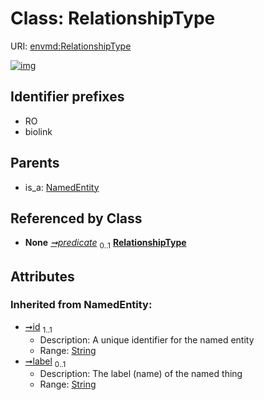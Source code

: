 
# Class: RelationshipType




URI: [envmd:RelationshipType](http://w3id.org/ontogpt/environmental-metadataRelationshipType)


[![img](https://yuml.me/diagram/nofunky;dir:TB/class/[Triple]-%20predicate%200..1>[RelationshipType&#124;id(i):string;label(i):string%20%3F],[NamedEntity]^-[RelationshipType],[Triple],[NamedEntity])](https://yuml.me/diagram/nofunky;dir:TB/class/[Triple]-%20predicate%200..1>[RelationshipType&#124;id(i):string;label(i):string%20%3F],[NamedEntity]^-[RelationshipType],[Triple],[NamedEntity])

## Identifier prefixes

 * RO
 * biolink

## Parents

 *  is_a: [NamedEntity](NamedEntity.md)

## Referenced by Class

 *  **None** *[➞predicate](triple__predicate.md)*  <sub>0..1</sub>  **[RelationshipType](RelationshipType.md)**

## Attributes


### Inherited from NamedEntity:

 * [➞id](namedEntity__id.md)  <sub>1..1</sub>
     * Description: A unique identifier for the named entity
     * Range: [String](types/String.md)
 * [➞label](namedEntity__label.md)  <sub>0..1</sub>
     * Description: The label (name) of the named thing
     * Range: [String](types/String.md)
